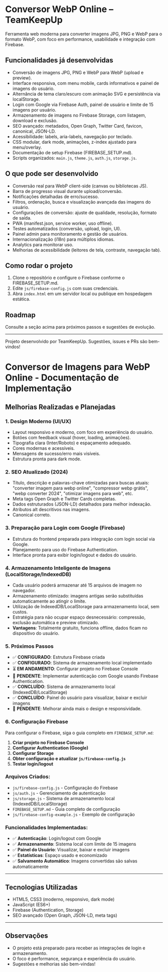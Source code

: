 # Conversor WebP Online – TeamKeepUp

Ferramenta web moderna para converter imagens JPG, PNG e WebP para o formato WebP, com foco em performance, usabilidade e integração com Firebase.

## Funcionalidades já desenvolvidas
- Conversão de imagens JPG, PNG e WebP para WebP (upload e preview).
- Interface responsiva, com menu mobile, cards informativos e painel de imagens do usuário.
- Alternância de tema claro/escuro com animação SVG e persistência via localStorage.
- Login com Google via Firebase Auth, painel de usuário e limite de 15 imagens por usuário.
- Armazenamento de imagens no Firebase Storage, com listagem, download e exclusão.
- SEO avançado: metadados, Open Graph, Twitter Card, favicon, canonical, JSON-LD.
- Acessibilidade: labels, aria-labels, navegação por teclado.
- CSS modular, dark mode, animações, z-index ajustado para menu/overlay.
- Documentação de setup Firebase (FIREBASE_SETUP.md).
- Scripts organizados: `main.js`, `theme.js`, `auth.js`, `storage.js`.

## O que pode ser desenvolvido
- Conversão real para WebP client-side (canvas ou bibliotecas JS).
- Barra de progresso visual durante upload/conversão.
- Notificações detalhadas de erro/sucesso.
- Filtros, ordenação, busca e visualização avançada das imagens do usuário.
- Configurações de conversão: ajuste de qualidade, resolução, formato de saída.
- PWA (manifest.json, service worker, uso offline).
- Testes automatizados (conversão, upload, login, UI).
- Painel admin para monitoramento e gestão de usuários.
- Internacionalização (i18n) para múltiplos idiomas.
- Analytics para monitorar uso.
- Melhorias de acessibilidade (leitores de tela, contraste, navegação tab).

## Como rodar o projeto
1. Clone o repositório e configure o Firebase conforme o FIREBASE_SETUP.md.
2. Edite `js/firebase-config.js` com suas credenciais.
3. Abra `index.html` em um servidor local ou publique em hospedagem estática.

## Roadmap
Consulte a seção acima para próximos passos e sugestões de evolução.

---
Projeto desenvolvido por TeamKeepUp. Sugestões, issues e PRs são bem-vindos!
# Conversor de Imagens para WebP Online - Documentação de Implementação

## Melhorias Realizadas e Planejadas

### 1. Design Moderno (UI/UX)
- Layout responsivo e moderno, com foco em experiência do usuário.
- Botões com feedback visual (hover, loading, animações).
- Tipografia clara (Inter/Roboto) e espaçamento adequado.
- Cores modernas e acessíveis.
- Mensagens de sucesso/erro mais visíveis.
- Estrutura pronta para dark mode.

### 2. SEO Atualizado (2024)
- Título, descrição e palavras-chave otimizadas para buscas atuais: "converter imagem para webp online", "compressor webp grátis", "webp converter 2024", "otimizar imagens para web", etc.
- Meta tags Open Graph e Twitter Cards completas.
- Dados estruturados (JSON-LD) detalhados para melhor indexação.
- Atributos alt descritivos nas imagens.
- Canonical correto.

### 3. Preparação para Login com Google (Firebase)
- Estrutura do frontend preparada para integração com login social via Google.
- Planejamento para uso do Firebase Authentication.
- Interface pronta para exibir login/logout e dados do usuário.

### 4. Armazenamento Inteligente de Imagens (LocalStorage/IndexedDB)
- Cada usuário poderá armazenar até 15 arquivos de imagem no navegador.
- Armazenamento otimizado: imagens antigas serão substituídas automaticamente ao atingir o limite.
- Utilização de IndexedDB/LocalStorage para armazenamento local, sem custos.
- Estratégia para não ocupar espaço desnecessário: compressão, exclusão automática e preview otimizado.
- **Vantagens**: Totalmente gratuito, funciona offline, dados ficam no dispositivo do usuário.

### 5. Próximos Passos
- ✅ **CONFIGURADO**: Estrutura Firebase criada
- ✅ **CONFIGURADO**: Sistema de armazenamento local implementado
- ⏳ **EM ANDAMENTO**: Configurar projeto no Firebase Console
- 🔄 **PENDENTE**: Implementar autenticação com Google usando Firebase Authentication.
- ✅ **CONCLUÍDO**: Sistema de armazenamento local (IndexedDB/LocalStorage)
- ✅ **CONCLUÍDO**: Painel do usuário para visualizar, baixar e excluir imagens
- 🔄 **PENDENTE**: Melhorar ainda mais o design e responsividade.

### 6. Configuração Firebase

Para configurar o Firebase, siga o guia completo em `FIREBASE_SETUP.md`:

1. **Criar projeto no Firebase Console**
2. **Configurar Authentication (Google)**
3. **Configurar Storage**
4. **Obter configuração e atualizar `js/firebase-config.js`**
5. **Testar login/logout**

### Arquivos Criados:
- `js/firebase-config.js` - Configuração do Firebase
- `js/auth.js` - Gerenciamento de autenticação
- `js/storage.js` - Sistema de armazenamento local (IndexedDB/LocalStorage)
- `FIREBASE_SETUP.md` - Guia completo de configuração
- `js/firebase-config-example.js` - Exemplo de configuração

### Funcionalidades Implementadas:
- ✅ **Autenticação**: Login/logout com Google
- ✅ **Armazenamento**: Sistema local com limite de 15 imagens
- ✅ **Painel do Usuário**: Visualizar, baixar e excluir imagens
- ✅ **Estatísticas**: Espaço usado e economizado
- ✅ **Salvamento Automático**: Imagens convertidas são salvas automaticamente

---

## Tecnologias Utilizadas
- HTML5, CSS3 (moderno, responsivo, dark mode)
- JavaScript (ES6+)
- Firebase (Authentication, Storage)
- SEO avançado (Open Graph, JSON-LD, meta tags)

---

## Observações
- O projeto está preparado para receber as integrações de login e armazenamento.
- O foco é performance, segurança e experiência do usuário.
- Sugestões e melhorias são bem-vindas! 